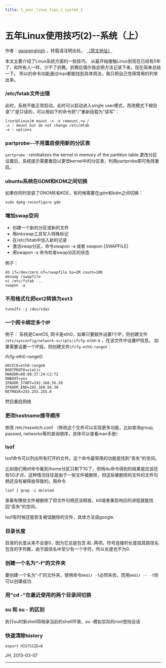 ```yaml
---
title: 5_year_linux_tips_2_system_1
---
```


<head><link rel='stylesheet' href='/style/github2.css'/></head>

五年Linux使用技巧(2)--系统（上）
===============================

作者：[gaopenghigh](http://gaopenghigh.github.com)
，转载请注明出处。
[（原文地址）](http://gaopenghigh.github.io/posts/5_year_linux_tips_2_system_1.html)

本文主要介绍了Linux系统方面的一些技巧。
从最开始接触Linux到现在已经有5年了，和所有人一样，少不了折腾。折腾后偶尔我会把方法记录下来，现在简单总结一下。
所以的命令功能通过man都能找到具体用法，我只把自己觉得常用的列举出来。

### /etc/fstab文件出错

此时，系统不能正常启动，此时可以启动进入single user模式，而改模式下根目录"/"是只读的，可以用如下的命令把"/"重新挂载为“读写”：

    [root@linux]# mount -n -o remount,rw /
    -n : mount but do not change /etc/mtab
    -o : options

### partprobe--不用重启使用新的分区表

`partprobe` : reinitializes the kernel in memory of the partition table.更改分区设置后，系统提示需要重启以更改kernel中的分区表，利用partprobe即可免除重启。


### ubuntu系统在GDM和KDM之间切换

如果你同时安装了GNOME和KDE，有时候需要在gdm和kdm之间切换：

    sudo dpkg-reconfigure gdm

### 增加swap空间

* 创建一个新的分区或新的文件
* 用mkswap工具写入特殊标记
* 在/etc/fstab中加入新的记录
* 激活swap分区，命令swapon -a 或者 swapon [SWAPFILE]
* 用swapon -s 命令检查swap分区的状态

例子：

    dd if=/dev/zero of=/swapfile bs=1M count=100
    mkswap /swapfile
    vi /etc/fstab ...
    swapon -a

### 不用格式化把ext2转换为ext3

    tune2fs -j /dev/sdax

### 一个网卡绑定多个IP

例子：
系统是CentOS, 网卡是eth0，如果只要额外设置1个IP，则创建文件
`/etc/sysconfig/network-scripts/ifcfg-eth0:0`
，在该文件中设置IP信息。
如果需要设置一个IP段，则创建文件`ifcfg-ethX-rangeX`：

ifcfg-eth0-range0:

    DEVICE=eth0-range0
    BOOTPROTO=static
    HWADDR=08:00:27:24:C2:72
    ONBOOT=yes
    IPADDR_START=192.168.56.20
    IPADDR_END=192.168.56.30
    NETMASK=255.255.255.0

然后重启网络

### 更改hostname搜寻顺序

修改 /etc/nsswitch.conf
（修改这个文件可以实现更多功能，比如查询group, passwd, networks等的查询顺序，具体可以查看man手册）

### lsof

lsof命令可以列出所有打开的文件。这个命令最常用的功能是找到“丢失”的空间。

比如我们用df命令看到/home分区只剩下1G了，但用du命令得到的结果是应该还有5G才对，这种情况往往是由于一些文件被删除，但这些被删除的文件的文件句柄还没有被释放导致的。用命令

    lsof | grep -i deleted

查看有哪些文件被删除了但文件句柄还没释放，kill或者重启响应的进程就能找回“丢失”的空间。

lsof有时候还能恢复被误删除的文件，具体方法请google.

###  目录长度

目录的长度从来不会是0，因为它总是包含.和..两项。符号连接的长度指其路径名包含的字符数，由于路径名中至少有一个字符，所以长度也不为0.

### 创建一个名为“-f”的文件夹

要创建一个名为“-f”的文件夹，使用命令`mkdir -f`必然失败，而用`mkdir -- -f`则可以创建成功.

### 用"cd -"在最近使用的两个目录间切换

### su 和 su - 的区别

执行su时新shell将继承当前的shell环境，su -模拟实际的root登陆会话

### 快速清除history

    export HISTSIZE=0

JH, 2013-03-07

----

<div id="disqus_thread"></div>
<script type="text/javascript">
/* * * CONFIGURATION VARIABLES: EDIT BEFORE PASTING INTO YOUR WEBPAGE * * */
    var disqus_shortname = 'gaopenghigh'; // required: replace example with your forum shortname

    /* * * DON'T EDIT BELOW THIS LINE * * */
    (function() {
        var dsq = document.createElement('script'); dsq.type = 'text/javascript'; dsq.async = true;
        dsq.src = '//' + disqus_shortname + '.disqus.com/embed.js';
        (document.getElementsByTagName('head')[0] || document.getElementsByTagName('body')[0]).appendChild(dsq);
    })();
</script>
<script>
  (function(i,s,o,g,r,a,m){i['GoogleAnalyticsObject']=r;i[r]=i[r]||function(){
  (i[r].q=i[r].q||[]).push(arguments)},i[r].l=1*new Date();a=s.createElement(o),
  m=s.getElementsByTagName(o)[0];a.async=1;a.src=g;m.parentNode.insertBefore(a,m)
  })(window,document,'script','//www.google-analytics.com/analytics.js','ga');

  ga('create', 'UA-40539766-1', 'github.com');
  ga('send', 'pageview');

</script>

